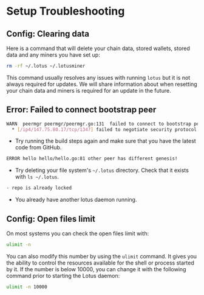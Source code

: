 # Setup Troubleshooting

## Config: Clearing data

Here is a command that will delete your chain data, stored wallets, stored data and any miners you have set up:

```sh
rm -rf ~/.lotus ~/.lotusminer
```

This command usually resolves any issues with running `lotus` but it is not always required for updates. We will share information about when resetting your chain data and miners is required for an update in the future.

## Error: Failed to connect bootstrap peer

```sh
WARN  peermgr peermgr/peermgr.go:131  failed to connect to bootstrap peer: failed to dial : all dials failed
  * [/ip4/147.75.80.17/tcp/1347] failed to negotiate security protocol: connected to wrong peer
```

- Try running the build steps again and make sure that you have the latest code from GitHub.

```sh
ERROR hello hello/hello.go:81 other peer has different genesis!
```

- Try deleting your file system's `~/.lotus` directory. Check that it exists with `ls ~/.lotus`.

```sh
- repo is already locked
```

- You already have another lotus daemon running.

## Config: Open files limit

On most systems you can check the open files limit with:

```sh
ulimit -n
```

You can also modify this number by using the `ulimit` command. It gives you the ability to control the resources available for the shell or process started by it. If the number is below 10000, you can change it with the following command prior to starting the Lotus daemon:

```sh
ulimit -n 10000
```
